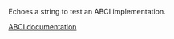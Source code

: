 Echoes a string to test an ABCI implementation.

[ABCI documentation](https://docs.cometbft.com/master/spec/abci/abci.html#echo)